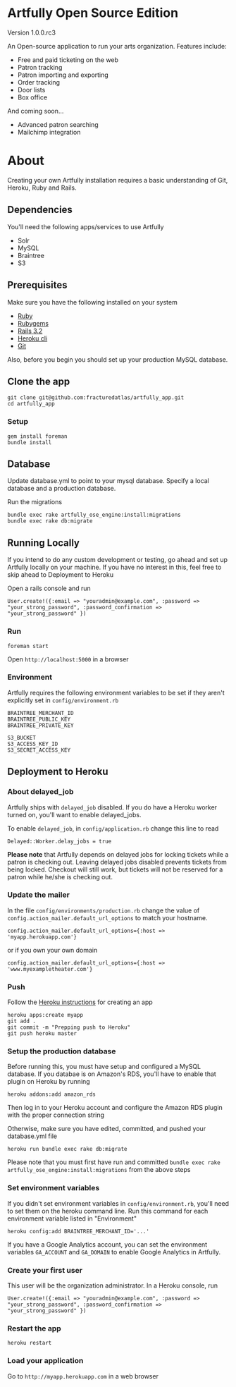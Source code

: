 # Artfully Open Source Edition

Version 1.0.0.rc3

An Open-source application to run your arts organization.  Features include:

* Free and paid ticketing on the web
* Patron tracking
* Patron importing and exporting
* Order tracking
* Door lists
* Box office

And coming soon...

* Advanced patron searching
* Mailchimp integration

# About

Creating your own Artfully installation requires a basic understanding of Git, Heroku, Ruby and Rails.

## Dependencies

You'll need the following apps/services to use Artfully

* Solr
* MySQL
* Braintree
* S3

## Prerequisites

Make sure you have the following installed on your system

* [Ruby](http://www.ruby-lang.org)
* [Rubygems](http://docs.rubygems.org/read/chapter/3/)
* [Rails 3.2](http://rubyonrails.org/)
* [Heroku cli](https://github.com/heroku/heroku/)
* [Git](http://git-scm.com/)

Also, before you begin you should set up your production MySQL database.

## Clone the app 

    git clone git@github.com:fracturedatlas/artfully_app.git
    cd artfully_app

### Setup

    gem install foreman
    bundle install

## Database

Update database.yml to point to your mysql database.  Specify a local database and a production database.

Run the migrations

    bundle exec rake artfully_ose_engine:install:migrations
    bundle exec rake db:migrate

## Running Locally

If you intend to do any custom development or testing, go ahead and set up Artfully locally on your machine.  If you have no interest in this, feel free to skip ahead to Deployment to Heroku
    
Open a rails console and run

    User.create!({:email => "youradmin@example.com", :password => "your_strong_password", :password_confirmation => "your_strong_password" })
    
### Run

    foreman start
    
Open `http://localhost:5000` in a browser

### Environment

Artfully requires the following environment variables to be set if they aren't explicitly set in `config/environment.rb`

    BRAINTREE_MERCHANT_ID
    BRAINTREE_PUBLIC_KEY
    BRAINTREE_PRIVATE_KEY

    S3_BUCKET
    S3_ACCESS_KEY_ID
    S3_SECRET_ACCESS_KEY

## Deployment to Heroku

### About delayed_job

Artfully ships with `delayed_job` disabled.  If you do have a Heroku worker turned on, you'll want to enable delayed_jobs.

To enable `delayed_job`, in `config/application.rb` change this line to read

    Delayed::Worker.delay_jobs = true
    
__Please note__ that Artfully depends on delayed jobs for locking tickets while a patron is checking out.  Leaving delayed jobs disabled prevents tickets from being locked.  Checkout will still work, but tickets will not be reserved for a patron while he/she is checking out.

### Update the mailer

In the file `config/environments/production.rb` change the value of `config.action_mailer.default_url_options` to match your hostname.

    config.action_mailer.default_url_options={:host => 'myapp.herokuapp.com'}
    
or if you own your own domain
    
    config.action_mailer.default_url_options={:host => 'www.myexampletheater.com'}

### Push 

Follow the [Heroku instructions](https://devcenter.heroku.com/articles/creating-apps) for creating an app

    heroku apps:create myapp
    git add .
    git commit -m "Prepping push to Heroku"
    git push heroku master

### Setup the production database

Before running this, you must have setup and configured a MySQL database.  If you databae is on Amazon's RDS, you'll have to enable that plugin on Heroku by running

    heroku addons:add amazon_rds
    
Then log in to your Heroku account and configure the Amazon RDS plugin with the proper connection string

Otherwise, make sure you have edited, committed, and pushed your database.yml file

    heroku run bundle exec rake db:migrate
    
Please note that you must first have run and committed `bundle exec rake artfully_ose_engine:install:migrations` from the above steps

### Set environment variables

If you didn't set environment variables in `config/environment.rb`, you'll need to set them on the heroku command line.  Run this command for each environment variable listed in "Environment"
    
    heroku config:add BRAINTREE_MERCHANT_ID='...'
    
If you have a Google Analytics account, you can set the environment variables `GA_ACCOUNT` and `GA_DOMAIN` to enable Google Analytics in Artfully.

### Create your first user

This user will be the organization administrator.  In a Heroku console, run

    User.create!({:email => "youradmin@example.com", :password => "your_strong_password", :password_confirmation => "your_strong_password" })

### Restart the app

    heroku restart
  
### Load your application

Go to `http://myapp.herokuapp.com` in a web browser